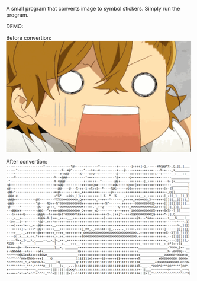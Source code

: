A small program that converts image to symbol stickers.
Simply run the program. 


DEMO:

Before convertion:  
<img src="https://github.com/zwzwtao/Computer-Vision/blob/master/ImageStream/img01.png" width=500 height=300>

After convertion:
<img src="https://github.com/zwzwtao/Computer-Vision/blob/master/ImageStream/converted_img.png" width=500 height=300>


